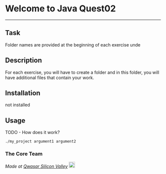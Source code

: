 # Welcome to Java Quest02
***

## Task

 Folder names are provided at the beginning of each exercise unde

## Description
For each exercise, you will have to create a folder and in this folder,
 you will have additional files that contain your work.

## Installation
not installed

## Usage
TODO - How does it work?
```
./my_project argument1 argument2
```

### The Core Team


<span><i>Made at <a href='https://qwasar.io'>Qwasar Silicon Valley</a></i></span>
<span><img alt='Qwasar Silicon Valley Logo' src='https://storage.googleapis.com/qwasar-public/qwasar-logo_50x50.png' width='20px'></span>
